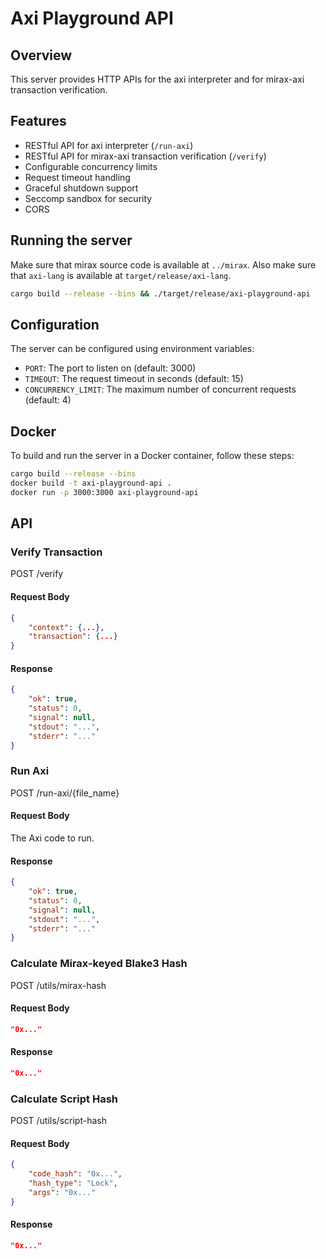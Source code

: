 # Axi Playground API

## Overview

This server provides HTTP APIs for the axi interpreter and for mirax-axi transaction verification.

## Features

- RESTful API for axi interpreter (`/run-axi`)
- RESTful API for mirax-axi transaction verification (`/verify`)
- Configurable concurrency limits
- Request timeout handling
- Graceful shutdown support
- Seccomp sandbox for security
- CORS

## Running the server

Make sure that mirax source code is available at `../mirax`. Also make sure that `axi-lang` is available at `target/release/axi-lang`.

```bash
cargo build --release --bins && ./target/release/axi-playground-api
```

## Configuration

The server can be configured using environment variables:

- `PORT`: The port to listen on (default: 3000)
- `TIMEOUT`: The request timeout in seconds (default: 15)
- `CONCURRENCY_LIMIT`: The maximum number of concurrent requests (default: 4)

## Docker

To build and run the server in a Docker container, follow these steps:

```bash
cargo build --release --bins
docker build -t axi-playground-api .
docker run -p 3000:3000 axi-playground-api
```

## API

### Verify Transaction

POST /verify

#### Request Body

```json
{
    "context": {...},
    "transaction": {...}
}
```

#### Response

```json
{
    "ok": true,
    "status": 0,
    "signal": null,
    "stdout": "...",
    "stderr": "..."
}
```

### Run Axi

POST /run-axi/{file_name}

#### Request Body

The Axi code to run.

#### Response

```json
{
    "ok": true,
    "status": 0,
    "signal": null,
    "stdout": "...",
    "stderr": "..."
}
```

### Calculate Mirax-keyed Blake3 Hash

POST /utils/mirax-hash

#### Request Body

```json
"0x..."
```

#### Response

```json
"0x..."
```

### Calculate Script Hash

POST /utils/script-hash

#### Request Body

```json
{
    "code_hash": "0x...",
    "hash_type": "Lock",
    "args": "0x..."
}
```

#### Response

```json
"0x..."
```
